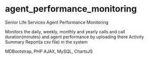 # agent_performance_monitoring
Senior Life Services Agent Performance Monitoring

Monitors the daily, weekly, monthly and yearly calls and call duration(minutes) and  agent performance by uploading there Activity Summary Report(a csv file) in the system

MDBootstrap, PHP AJAX, MySQL, ChartsJS
